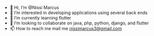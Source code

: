 - 👋 Hi, I’m @Nissi Marcus
- 👀 I’m interested in developing applications using several back ends
- 🌱 I’m currently learning flutter
- 💞️ I’m looking to collaborate on java, php, python, django, and flutter
- 📫 How to reach me mail me nissimarcus3@gmail.com

<!---
Nissimarcus11/Nissimarcus11 is a ✨ special ✨ repository because its `README.md` (this file) appears on your GitHub profile.
You can click the Preview link to take a look at your changes.
--->
